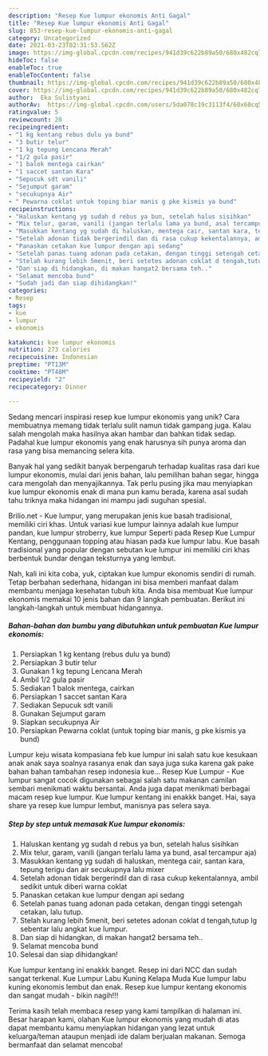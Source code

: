 ```yaml
---
description: "Resep Kue lumpur ekonomis Anti Gagal"
title: "Resep Kue lumpur ekonomis Anti Gagal"
slug: 853-resep-kue-lumpur-ekonomis-anti-gagal
category: Uncategorized
date: 2021-03-23T02:31:53.562Z
image: https://img-global.cpcdn.com/recipes/941d39c622b89a50/680x482cq70/kue-lumpur-ekonomis-foto-resep-utama.jpg
hideToc: false
enableToc: true
enableTocContent: false
thumbnail: https://img-global.cpcdn.com/recipes/941d39c622b89a50/680x482cq70/kue-lumpur-ekonomis-foto-resep-utama.jpg
cover: https://img-global.cpcdn.com/recipes/941d39c622b89a50/680x482cq70/kue-lumpur-ekonomis-foto-resep-utama.jpg
author:  Eka Sulistyani
authorAv:  https://img-global.cpcdn.com/users/5da078c19c3113f4/60x60cq50/avatar.jpg
ratingvalue: 5
reviewcount: 20
recipeingredient:
- "1 kg kentang rebus dulu ya bund"
- "3 butir telur"
- "1 kg tepung Lencana Merah"
- "1/2 gula pasir"
- "1 balok mentega cairkan"
- "1 saccet santan Kara"
- "Sepucuk sdt vanili"
- "Sejumput garam"
- "secukupnya Air"
- " Pewarna coklat untuk toping biar manis g pke kismis ya bund"
recipeinstructions:
- "Haluskan kentang yg sudah d rebus ya bun, setelah halus sisihkan"
- "Mix telur, garam, vanili (jangan terlalu lama ya bund, asal tercampur aja)"
- "Masukkan kentang yg sudah di haluskan, mentega cair, santan kara, tepung terigu dan air secukupnya lalu mixer"
- "Setelah adonan tidak bergerindil dan di rasa cukup kekentalannya, ambil sedikit untuk diberi warna coklat"
- "Panaskan cetakan kue lumpur dengan api sedang"
- "Setelah panas tuang adonan pada cetakan, dengan tinggi setengah cetakan, lalu tutup."
- "Stelah kurang lebih 5menit, beri setetes adonan coklat d tengah,tutup lg sebentar lalu angkat kue lumpur."
- "Dan siap di hidangkan, di makan hangat2 bersama teh.."
- "Selamat mencoba bund"
- "Sudah jadi dan siap dihidangkan!"
categories:
- Resep
tags:
- kue
- lumpur
- ekonomis

katakunci: kue lumpur ekonomis 
nutrition: 273 calories
recipecuisine: Indonesian
preptime: "PT13M"
cooktime: "PT48M"
recipeyield: "2"
recipecategory: Dinner

---
```



Sedang mencari inspirasi resep kue lumpur ekonomis yang unik? Cara membuatnya memang tidak terlalu sulit namun tidak gampang juga. Kalau salah mengolah maka hasilnya akan hambar dan bahkan tidak sedap. Padahal kue lumpur ekonomis yang enak harusnya sih punya aroma dan rasa yang bisa memancing selera kita.


Banyak hal yang sedikit banyak berpengaruh terhadap kualitas rasa dari kue lumpur ekonomis, mulai dari jenis bahan, lalu pemilihan bahan segar, hingga cara mengolah dan menyajikannya. Tak perlu pusing jika mau menyiapkan kue lumpur ekonomis enak di mana pun kamu berada, karena asal sudah tahu triknya maka hidangan ini mampu jadi suguhan spesial.

Brilio.net - Kue lumpur, yang merupakan jenis kue basah tradisional, memiliki ciri khas. Untuk variasi kue lumpur lainnya adalah kue lumpur pandan, kue lumpur stroberry, kue lumpur Seperti pada Resep Kue Lumpur Kentang, penggunaan topping atau hiasan pada kue lumpur labu. Kue basah tradisional yang popular dengan sebutan kue lumpur ini memiliki ciri khas berbentuk bundar dengan teksturnya yang lembut.


Nah, kali ini kita coba, yuk, ciptakan kue lumpur ekonomis sendiri di rumah. Tetap berbahan sederhana, hidangan ini bisa memberi manfaat dalam membantu menjaga kesehatan tubuh kita. Anda bisa membuat Kue lumpur ekonomis memakai 10 jenis bahan dan 9 langkah pembuatan. Berikut ini langkah-langkah untuk membuat hidangannya.

<!--inarticleads1-->

##### Bahan-bahan dan bumbu yang dibutuhkan untuk pembuatan Kue lumpur ekonomis:

1. Persiapkan 1 kg kentang (rebus dulu ya bund)
1. Persiapkan 3 butir telur
1. Gunakan 1 kg tepung Lencana Merah
1. Ambil 1/2 gula pasir
1. Sediakan 1 balok mentega, cairkan
1. Persiapkan 1 saccet santan Kara
1. Sediakan Sepucuk sdt vanili
1. Gunakan Sejumput garam
1. Siapkan secukupnya Air
1. Persiapkan  Pewarna coklat (untuk toping biar manis, g pke kismis ya bund)


Lumpur keju wisata kompasiana feb kue lumpur ini salah satu kue kesukaan anak anak saya soalnya rasanya enak dan saya juga suka karena gak pake bahan bahan tambahan resep indonesia kue… Resep Kue Lumpur - Kue lumpur sangat cocok digunakan sebagai salah satu makanan camilan sembari menikmati waktu bersantai. Anda juga dapat menikmati berbagai macam resep kue lumpur. Kue lumpur kentang ini enakkk banget. Hai, saya share ya resep kue lumpur lembut, manisnya pas selera saya. 

<!--inarticleads2-->

##### Step by step untuk memasak Kue lumpur ekonomis:

1. Haluskan kentang yg sudah d rebus ya bun, setelah halus sisihkan
1. Mix telur, garam, vanili (jangan terlalu lama ya bund, asal tercampur aja)
1. Masukkan kentang yg sudah di haluskan, mentega cair, santan kara, tepung terigu dan air secukupnya lalu mixer
1. Setelah adonan tidak bergerindil dan di rasa cukup kekentalannya, ambil sedikit untuk diberi warna coklat
1. Panaskan cetakan kue lumpur dengan api sedang
1. Setelah panas tuang adonan pada cetakan, dengan tinggi setengah cetakan, lalu tutup.
1. Stelah kurang lebih 5menit, beri setetes adonan coklat d tengah,tutup lg sebentar lalu angkat kue lumpur.
1. Dan siap di hidangkan, di makan hangat2 bersama teh..
1. Selamat mencoba bund
1. Selesai dan siap dihidangkan!

Kue lumpur kentang ini enakkk banget. Resep ini dari NCC dan sudah sangat terkenal. Kue Lumpur Labu Kuning Kelapa Muda Kue lumpur labu kuning ekonomis lembut dan enak. Resep kue lumpur kentang ekonomis dan sangat mudah - bikin nagih!!! 

Terima kasih telah membaca resep yang kami tampilkan di halaman ini. Besar harapan kami, olahan Kue lumpur ekonomis yang mudah di atas dapat membantu kamu menyiapkan hidangan yang lezat untuk keluarga/teman ataupun menjadi ide dalam berjualan makanan. Semoga bermanfaat dan selamat mencoba!

